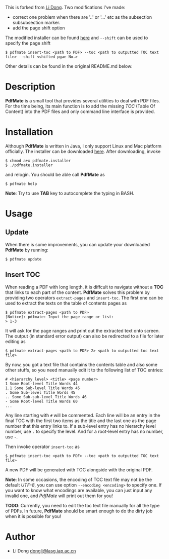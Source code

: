 This is forked from [Li Dong](https://github.com/dongli/PdfMate). 
Two modifications I've made:
- correct one problem when there are '..' or '...' etc as the subsection subsubsection marker. 
- add the page shift option

The modified installer can be found [here](https://github.com/wuchichou/PdfMate/raw/master/products/installer/pdfmate.installer) and `--shift` can be used to specify the page shift
```
$ pdfmate insert-toc <path to PDF> --toc <path to outputted TOC text file> --shift <shifted pgae No.>
```
Other details can be found in the original README.md below:

# Description

**PdfMate** is a small tool that provides several utilities to deal with PDF files. For the time being, its main function is to add the missing *TOC* (Table Of Content) into the PDF files and only command line interface is provided.

# Installation

Although **PdfMate** is written in Java, I only support Linux and Mac platform officially. The installer can be downloaded [here](https://github.com/dongli/PdfMate/raw/master/products/installer/pdfmate.installer). After downloading, invoke
```
$ chmod a+x pdfmate.installer
$ ./pdfmate.installer
```
and relogin. You should be able call **PdfMate** as
```
$ pdfmate help
```
**Note**: Try to use **TAB** key to autocomplete the typing in BASH.

# Usage

## Update

When there is some improvements, you can update your downloaded **PdfMate** by running:
```
$ pdfmate update
```

## Insert TOC

When reading a PDF with long length, it is diffcult to navigate without a **TOC** that links to each part of the content. **PdfMate** solves this problem by providing two operators `extract-pages` and `insert-toc`. The first one can be used to extract the texts on the table of contents pages as
```
$ pdfmate extract-pages <path to PDF>
[Notice]: pdfmate: Input the page range or list:
> 1-3
```
It will ask for the page ranges and print out the extracted text onto screen. The output (in standard error output)  can also be redirected to a file for later editing as
```
$ pdfmate extract-pages <path to PDF> 2> <path to outputted toc text file>
```
By now, you got a text file that contains the contents table and also some other stuffs, so you need manually edit it to the following list of TOC entries:
```
# <hierarchy level> <title> <page number>
1 Some Root-level Title Words 44
1.1 Some Sub-level Title Words 45
. Some Sub-level Title Words 45
.. Some Sub-sub-level Title Words 46
- Some Root-level Title Words 60
...
```
Any line starting with `#` will be commented. Each line will be an entry in the final TOC with the first two items as the title and the last one as the page number that this entry links to. If a sub-level entry has no hierarchy level number, use `.` to specify the level. And for a root-level entry has no number, use `-`.

Then invoke operator `insert-toc` as
```
$ pdfmate insert-toc <path to PDF> --toc <path to outputted TOC text file>
```
A new PDF will be generated with TOC alongside with the original PDF.

**Note**: In some occasions, the encoding of TOC text file may not be the default *UTF-8*, you can use option `--encoding <encoding>` to specify one. If you want to know what encodings are available, you can just input any invalid one, and *PdfMate* will print out them for you!

**TODO**: Currently, you need to edit the toc text file manually for all the type of PDFs. In future, **PdfMate** should be smart enough to do the dirty job when it is possible for you!

# Author
- Li Dong <dongli@lasg.iap.ac.cn>
